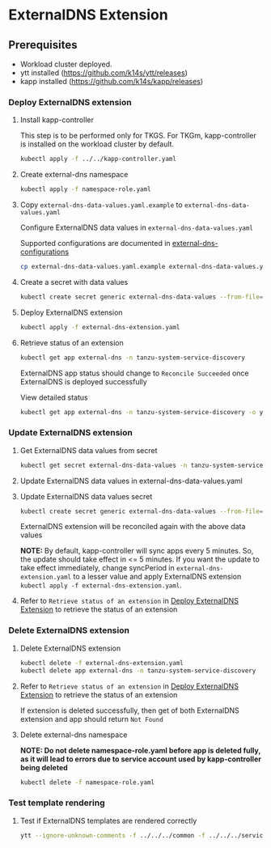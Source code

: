 # ExternalDNS Extension

## Prerequisites

* Workload cluster deployed.
* ytt installed (<https://github.com/k14s/ytt/releases>)
* kapp installed (<https://github.com/k14s/kapp/releases>)

### Deploy ExternalDNS extension

1. Install kapp-controller

   This step is to be performed only for TKGS. For TKGm, kapp-controller is installed on the workload cluster by default.

    ```sh
    kubectl apply -f ../../kapp-controller.yaml
    ```

2. Create external-dns namespace

    ```sh
    kubectl apply -f namespace-role.yaml
    ```

3. Copy `external-dns-data-values.yaml.example` to `external-dns-data-values.yaml`

   Configure ExternalDNS data values in `external-dns-data-values.yaml`

   Supported configurations are documented in [external-dns-configurations](../../../service-discovery/external-dns/README.md)

    ```sh
    cp external-dns-data-values.yaml.example external-dns-data-values.yaml
    ```

4. Create a secret with data values

    ```sh
    kubectl create secret generic external-dns-data-values --from-file=values.yaml=external-dns-data-values.yaml -n tanzu-system-service-discovery
    ```

5. Deploy ExternalDNS extension

    ```sh
    kubectl apply -f external-dns-extension.yaml
   ```

6. Retrieve status of an extension

    ```sh
    kubectl get app external-dns -n tanzu-system-service-discovery
    ```

   ExternalDNS app status should change to `Reconcile Succeeded` once ExternalDNS is deployed successfully

   View detailed status

   ```sh
   kubectl get app external-dns -n tanzu-system-service-discovery -o yaml
   ```

### Update ExternalDNS extension

1. Get ExternalDNS data values from secret

    ```sh
    kubectl get secret external-dns-data-values -n tanzu-system-service-discovery -o 'go-template={{ index .data "values.yaml" }}' | base64 -d > external-dns-data-values.yaml
    ```

2. Update ExternalDNS data values in external-dns-data-values.yaml

3. Update ExternalDNS data values secret

    ```sh
    kubectl create secret generic external-dns-data-values --from-file=values.yaml=external-dns-data-values.yaml -n tanzu-system-service-discovery -o yaml --dry-run | kubectl replace -f-
    ```

   ExternalDNS extension will be reconciled again with the above data values

   **NOTE:**
   By default, kapp-controller will sync apps every 5 minutes. So, the update should take effect in <= 5 minutes.
   If you want the update to take effect immediately, change syncPeriod in `external-dns-extension.yaml` to a lesser value
   and apply ExternalDNS extension `kubectl apply -f external-dns-extension.yaml`.

4. Refer to `Retrieve status of an extension` in [Deploy ExternalDNS Extension](#deploy-external-dns-extension) to retrieve the status of an extension

### Delete ExternalDNS extension

1. Delete ExternalDNS extension

    ```sh
    kubectl delete -f external-dns-extension.yaml
    kubectl delete app external-dns -n tanzu-system-service-discovery
    ```

2. Refer to `Retrieve status of an extension` in [Deploy ExternalDNS Extension](#deploy-external-dns-extension) to retrieve the status of an extension

   If extension is deleted successfully, then get of both ExternalDNS extension and app should return `Not Found`

3. Delete external-dns namespace

   **NOTE: Do not delete namespace-role.yaml before app is deleted fully, as it will lead to errors due to service account used by kapp-controller being deleted**

    ```sh
    kubectl delete -f namespace-role.yaml
    ```

### Test template rendering

1. Test if ExternalDNS templates are rendered correctly

    ```sh
    ytt --ignore-unknown-comments -f ../../../common -f ../../../service-discovery/external-dns -f external-dns-data-values.yaml
    ```
